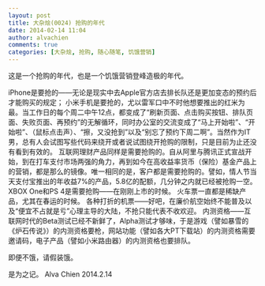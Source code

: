 ```yaml
---
layout: post
title: 大杂烩(0024) 抢购的年代
date: 2014-02-14 11:04
author: alvachien
comments: true
categories: [大杂烩, 抢购, 随心随笔, 饥饿营销]
---
```

这是一个抢购的年代，也是一个饥饿营销登峰造极的年代。

iPhone是要抢的——无论是现实中去Apple官方店去排长队还是更加变态的预约后才能购买的规定；
小米手机是要抢的，尤以雷军口中不时他想要推出的红米为最。当工作日的每个周二中午12点，都变成了“刷新页面、点击购买按钮、排队页面、失败页面、再预约”的无解循环，同时办公室的交流变成了“马上开始啦”、“开始啦”、（鼠标点击声）、“擦，又没抢到”以及“别忘了预约下周二啊”。当然作为IT男，总有人会试图写些代码来绕开或者说试图绕开抢购的限制，只是目前为止还没有看到有效的。
互联网理财产品同样是需要抢购的。自从阿里与腾讯正式宣战开始，到在打车支付市场两强的角力，再到如今在高收益率货币（保险）基金产品上的营销，都是那么的镜像。唯一相同的是，客户都是需要抢购的。譬如，情人节当天支付宝推出的年收益7%的产品，5.8亿的配额，几分钟之内就已经被抢购一空。
XBOX One和PS 4是需要抢购——在刚刚上市的时候。
火车票一直都是稀缺产品，尤其在春运的时候。
各种打折的机票——好吧，在廉价航空始终不能普及以及“便宜不占就是亏”心理主导的大陆，不抢只能代表不收欢迎。
内测资格——互联网时代的Beta测试已经不新鲜了，Alpha测试才够味，于是游戏（譬如暴雪的《炉石传说》）的内测资格要枪，网站功能（譬如各大PT下载站）的内测资格需要邀请码，电子产品（譬如小米路由器）的内测资格也要排队。

即便不饿，请假装饿。

是为之记。
Alva Chien
2014.2.14
